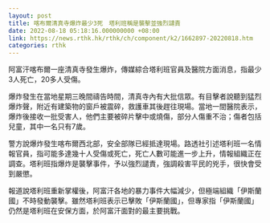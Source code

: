 ```yaml
---
layout: post
title: 喀布爾清真寺爆炸最少3死　塔利班稱是襲擊並強烈譴責
date: 2022-08-18 05:18:16.000000000 +08:00
link: https://news.rthk.hk/rthk/ch/component/k2/1662897-20220818.htm
categories: rthk
---
```


阿富汗喀布爾一座清真寺發生爆炸，傳媒綜合塔利班官員及醫院方面消息，指最少3人死亡，20多人受傷。

爆炸發生在當地星期三晚間禱告時間，清真寺內有大批信眾。有目擊者說聽到猛烈爆炸聲，附近有建築物的窗戶被震碎，救護車其後趕往現場。當地一間醫院表示，爆炸後接收一批受害人，他們主要被碎片擊中或燒傷，部分人傷重不治；傷者包括兒童，其中一名只有7歲。

警方說爆炸發生喀布爾西北部，安全部隊已經抵達現場。路透社引述塔利班一名情報官員，指可能多達幾十人受傷或死亡，死亡人數可能進一步上升，情報組織正在調查。塔利班指爆炸是襲擊事件，予以強烈譴責，強調殺害平民的兇手，很快會受到嚴懲。

報道說塔利班重新掌權後，阿富汗各地的暴力事件大幅減少，但極端組織「伊斯蘭國」不時發動襲擊。雖然塔利班表示已擊敗「伊斯蘭國」，但專家指「伊斯蘭國」仍然是塔利班在安保方面，於阿富汗面對的最主要挑戰。
